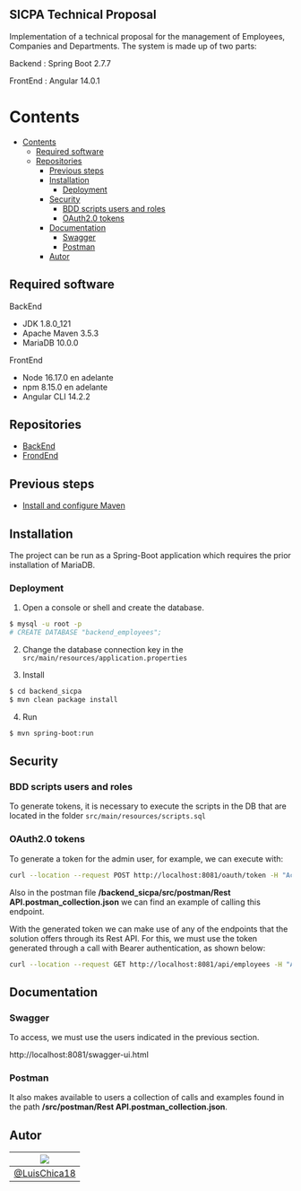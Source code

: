 <p align="center"">
<h2>SICPA Technical Proposal</h2>
</p>

Implementation of a technical proposal for the management of Employees, Companies and Departments. The system is made up of two parts:

Backend : Spring Boot 2.7.7

FrontEnd : Angular 14.0.1


Contents
=================
- [Contents](#contents)
	- [Required software](#required-software)
  - [Repositories](#repositories)
	- [Previous steps](#previous-steps)
	- [Installation](#installation)
		- [Deployment](#deployment)
	- [Security](#security)
		- [BDD scripts users and roles](#bdd-scripts-users-and-roles)
		- [OAuth2.0 tokens](#oauth20-tokens)
	- [Documentation](#documentation)
		- [Swagger](#swagger)
		- [Postman](#postman)
	- [Autor](#autor)

## Required software
BackEnd
- JDK 1.8.0_121
- Apache Maven 3.5.3
- MariaDB 10.0.0

FrontEnd
- Node 16.17.0 en adelante
- npm 8.15.0 en adelante
- Angular CLI 14.2.2

## Repositories
- [BackEnd](https://github.com/LuisChica18/backend_sicpa)
- [FrondEnd](https://github.com/LuisChica18/frontend_employees)

## Previous steps
- [Install and configure Maven](https://www.mkyong.com/maven/how-to-install-maven-in-windows/)

## Installation
The project can be run as a Spring-Boot application which requires the prior installation of MariaDB.

### Deployment

1. Open a console or shell and create the database.
```bash
$ mysql -u root -p 
# CREATE DATABASE "backend_employees";
```
2. Change the database connection key in the `src/main/resources/application.properties`

3. Install
```bash
$ cd backend_sicpa
$ mvn clean package install
```
4. Run
```bash
$ mvn spring-boot:run 
```

## Security

### BDD scripts users and roles

To generate tokens, it is necessary to execute the scripts in the DB that are located in the folder `src/main/resources/scripts.sql`

### OAuth2.0 tokens

To generate a token for the admin user, for example, we can execute with:
```bash
curl --location --request POST http://localhost:8081/oauth/token -H "Accept:application/json" -d "username=admin&password=123&grant_type=password"
```
Also in the postman file **/backend_sicpa/src/postman/Rest API.postman_collection.json** we can find an example of calling this endpoint.

With the generated token we can make use of any of the endpoints that the solution offers through its Rest API. For this, we must use the token generated through a call with Bearer authentication, as shown below:
```bash
curl --location --request GET http://localhost:8081/api/employees -H "Authorization: Bearer saddsGFGFGKRTLRELRKERLFDFsdñkdsñeerwqeJEWEKN......"
```

## Documentation
### Swagger
To access, we must use the users indicated in the previous section.

http://localhost:8081/swagger-ui.html

### Postman
It also makes available to users a collection of calls and examples found in the path **/src/postman/Rest API.postman_collection.json**.

## Autor
| [![](https://avatars.githubusercontent.com/u/12874292?s=40&v=4)](https://github.com/LuisChica18)| 
|-|
| [@LuisChica18](https://github.com/LuisChica18)|

